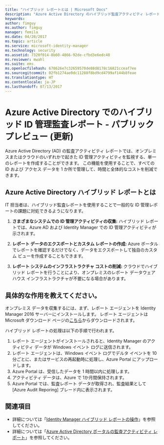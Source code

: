 ```yaml
---
title: "ハイブリッド レポートとは | Microsoft Docs"
description: "Azure Active Directory のハイブリッド監査アクティビティ レポートでは、クラウドの監査済みイベントとオンプレミスの監査済みイベントの両方を表示することができます。"
keywords: 
author: fimguy
ms.author: fimguy
manager: femila
ms.date: 04/28/2017
ms.topic: article
ms.service: microsoft-identity-manager
ms.technology: security
ms.assetid: 7320f014-8b60-4866-92de-cfbd3e6edc48
ms.reviewer: mwahl
ms.suite: ems
ms.openlocfilehash: 678626e7c32659570de88d8178c16821cceaf7ee
ms.sourcegitcommit: 02fb1274ae0dc11288f8bd9cd4799af144b8feae
ms.translationtype: HT
ms.contentlocale: ja-JP
ms.lasthandoff: 07/13/2017
---
```

# <a name="hybrid-identity-management-audit-reports-in-azure-active-directory---public-previewrefresh"></a>Azure Active Directory でのハイブリッド ID 管理監査レポート - パブリック プレビュー (更新)
Azure Active Directory (AD) の監査アクティビティ レポートでは、オンプレミスまたはクラウドのいずれかで起きた ID 管理アクティビティを監視する、単一のレポートを作成することができます。 この機能を使用することで、すべての ID および アクセス データを 1 か所で管理して、時間と全体的なコストを削減できます。

## <a name="what-is-azure-active-directory-hybrid-reporting"></a>Azure Active Directory ハイブリッド レポートとは
IT 担当者は、ハイブリッド監査レポートを使用することで一般的な ID 管理レポートの課題に対処できるようになります。

1. **さまざまなシステムでの ID 管理アクティビティの収集:**  ハイブリッド レポートでは、Azure AD および Identity Manager での ID 管理アクティビティが示されます。

2. **レポート データのエクスポートとカスタム レポートの作成:**  Azure ポータルでレポートを確認するだけでなく、データをエクスポートして独自のカスタム ビューを作成することもできます。

3. **レポート システムのインフラストラクチャ コストの削減:**  クラウドでハイブリッド レポートを行うことにより、オンプレミスのレポート データウェアハウス インフラストラクチャが不要になる場合があります。

## <a name="how-does-it-work"></a>具体的な作用を教えてください。

オンプレミス データを収集するには、まず、レポート エージェントを Identity Manager 2016 サーバーにインストールします。 レポート エージェントは Microsoft ダウンロード ページの[こちら](https://www.microsoft.com/en-us/download/details.aspx?id=55112)からダウンロードされます。

ハイブリッド レポートの処理は以下の手順で行われます。
1. レポート エージェントがインストールされると、Identity Manager のアクティビティ データが Windows イベント ログに送信されます。
2. レポート エージェントは、Windows イベント ログでデルタ イベントを 10 分ごとに、またはサービスの再起動時に処理し、Azure Portal にアップロードします。
3. Azure Portal は、受信したデータを 1 時間以内に処理します。
4. アクティビティ データは、Azure で 1か月間保持されます。
5. Azure Portal では、監査レポート データが取得され、監査結果として [Azure Audit Reporing] ブレード内に表示されます。

## <a name="see-also"></a>関連項目
- 詳細については「[Identity Manager ハイブリッド レポートの操作](working-with-identity-manager-hybrid-reporting.md)」を参照してください。
- 詳細については「[Azure Active Directory ポータルの監査アクティビティ レポート](https://docs.microsoft.com/en-us/azure/active-directory/active-directory-reporting-activity-audit-logs)」を参照してください。